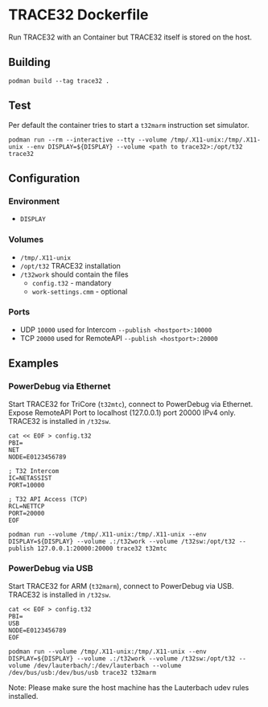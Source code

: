 # TRACE32 Dockerfile
Run TRACE32 with an Container but TRACE32 itself is stored on the host.
## Building
```
podman build --tag trace32 .
```
## Test
Per default the container tries to start a `t32marm` instruction set simulator.
```
podman run --rm --interactive --tty --volume /tmp/.X11-unix:/tmp/.X11-unix --env DISPLAY=${DISPLAY} --volume <path to trace32>:/opt/t32 trace32
```
## Configuration
### Environment
- `DISPLAY`
### Volumes
- `/tmp/.X11-unix`
- `/opt/t32` TRACE32 installation
- `/t32work` should contain the files
  - `config.t32` - mandatory
  - `work-settings.cmm` - optional
### Ports
- UDP `10000` used for Intercom `--publish <hostport>:10000`
- TCP `20000` used for RemoteAPI `--publish <hostport>:20000`
## Examples
### PowerDebug via Ethernet 
Start TRACE32 for TriCore (`t32mtc`), connect to PowerDebug via Ethernet. Expose RemoteAPI Port to localhost (127.0.0.1) port 20000 IPv4 only. TRACE32 is installed in `/t32sw`.
```
cat << EOF > config.t32
PBI=
NET
NODE=E0123456789

; T32 Intercom
IC=NETASSIST
PORT=10000

; T32 API Access (TCP)
RCL=NETTCP
PORT=20000
EOF

podman run --volume /tmp/.X11-unix:/tmp/.X11-unix --env DISPLAY=${DISPLAY} --volume .:/t32work --volume /t32sw:/opt/t32 --publish 127.0.0.1:20000:20000 trace32 t32mtc
```
### PowerDebug via USB
Start TRACE32 for ARM (`t32marm`), connect to PowerDebug via USB. TRACE32 is installed in `/t32sw`.
```
cat << EOF > config.t32
PBI=
USB
NODE=E0123456789
EOF

podman run --volume /tmp/.X11-unix:/tmp/.X11-unix --env DISPLAY=${DISPLAY} --volume .:/t32work --volume /t32sw:/opt/t32 --volume /dev/lauterbach/:/dev/lauterbach --volume /dev/bus/usb:/dev/bus/usb trace32 t32marm
```

Note: Please make sure the host machine has the Lauterbach udev rules installed.


